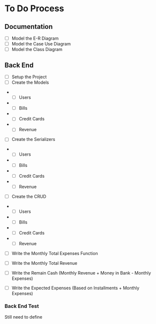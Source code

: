 # To Do Process

## Documentation

- [ ] Model the E-R Diagram
- [ ] Model the Case Use Diagram
- [ ] Model the Class Diagram

## Back End

- [ ] Setup the Project
- [ ] Create the Models
- - [ ] Users
- - [ ] Bills
- - [ ] Credit Cards
- - [ ] Revenue

- [ ] Create the Serializers
- - [ ] Users
- - [ ] Bills
- - [ ] Credit Cards
- - [ ] Revenue

- [ ] Create the CRUD
- - [ ] Users
- - [ ] Bills
- - [ ] Credit Cards
- - [ ] Revenue

- [ ] Write the Monthly Total Expenses Function
- [ ] Write the Monthly Total Revenue
- [ ] Write the Remain Cash (Monthly Revenue + Money in Bank - Monthly Expenses)
- [ ] Write the Expected Expenses (Based on Installments + Monthly Expenses)


### Back End Test

Still need to define
